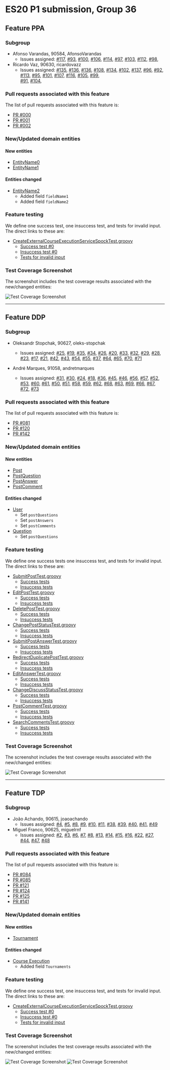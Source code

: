 # ES20 P1 submission, Group 36

## Feature PPA

### Subgroup
 - Afonso Varandas, 90584, AfonsoVarandas
   + Issues assigned: [#117](https://github.com/tecnico-softeng/es20tg_36-project/issues/117), [#93](https://github.com/tecnico-softeng/es20tg_36-project/issues/93), 
                      [#100](https://github.com/tecnico-softeng/es20tg_36-project/issues/100), [#106](https://github.com/tecnico-softeng/es20tg_36-project/issues/106),
                      [#114](https://github.com/tecnico-softeng/es20tg_36-project/issues/114), [#97](https://github.com/tecnico-softeng/es20tg_36-project/issues/97),
                      [#103](https://github.com/tecnico-softeng/es20tg_36-project/issues/103), [#112](https://github.com/tecnico-softeng/es20tg_36-project/issues/112), 
                      [#98](https://github.com/tecnico-softeng/es20tg_36-project/issues/98),         
 - Ricardo Vaz, 90630, ricardovazz
   + Issues assigned: [#135](https://github.com/tecnico-softeng/es20tg_36-project/issues/135), [#136](https://github.com/tecnico-softeng/es20tg_36-project/issues/136),
                      [#136](https://github.com/tecnico-softeng/es20tg_36-project/issues/136), [#108](https://github.com/tecnico-softeng/es20tg_36-project/issues/108),
                      [#134](https://github.com/tecnico-softeng/es20tg_36-project/issues/134), [#102](https://github.com/tecnico-softeng/es20tg_36-project/issues/102),
                      [#137](https://github.com/tecnico-softeng/es20tg_36-project/issues/137), [#96](https://github.com/tecnico-softeng/es20tg_36-project/issues/96),
                      [#92](https://github.com/tecnico-softeng/es20tg_36-project/issues/92),   [#113](https://github.com/tecnico-softeng/es20tg_36-project/issues/113),
                      [#95](https://github.com/tecnico-softeng/es20tg_36-project/issues/95),   [#101](https://github.com/tecnico-softeng/es20tg_36-project/issues/101), 
                      [#107](https://github.com/tecnico-softeng/es20tg_36-project/issues/107), [#116](https://github.com/tecnico-softeng/es20tg_36-project/issues/116),
                      [#105](https://github.com/tecnico-softeng/es20tg_36-project/issues/105), [#99](https://github.com/tecnico-softeng/es20tg_36-project/issues/99),  
                      [#91](https://github.com/tecnico-softeng/es20tg_36-project/issues/91),   [#104](https://github.com/tecnico-softeng/es20tg_36-project/issues/104),           

### Pull requests associated with this feature

The list of pull requests associated with this feature is:

 - [PR #000](https://github.com)
 - [PR #001](https://github.com)
 - [PR #002](https://github.com)


### New/Updated domain entities

#### New entities
 - [EntityName0](https://github.com)
 - [EntityName1](https://github.com)

#### Entities changed
 - [EntityName2](https://github.com)
   + Added field `fieldName1`
   + Added field `fieldName2`
 
### Feature testing

We define one success test, one insuccess test, and tests for invalid input. The direct links to these are:

 - [CreateExternalCourseExecutionServiceSpockTest.groovy](https://github.com/socialsoftware/quizzes-tutor/blob/31ba9bd5f5ddcbab61f1c4b2daca7331ad099f98/backend/src/test/groovy/pt/ulisboa/tecnico/socialsoftware/tutor/administration/service/CreateExternalCourseExecutionServiceSpockTest.groovy)
    + [Success test #0](https://github.com/socialsoftware/quizzes-tutor/blob/31ba9bd5f5ddcbab61f1c4b2daca7331ad099f98/backend/src/test/groovy/pt/ulisboa/tecnico/socialsoftware/tutor/administration/service/CreateExternalCourseExecutionServiceSpockTest.groovy#L39)
    + [Insuccess test #0](https://github.com/socialsoftware/quizzes-tutor/blob/31ba9bd5f5ddcbab61f1c4b2daca7331ad099f98/backend/src/test/groovy/pt/ulisboa/tecnico/socialsoftware/tutor/administration/service/CreateExternalCourseExecutionServiceSpockTest.groovy#L104)
    + [Tests for invalid input](https://github.com/socialsoftware/quizzes-tutor/blob/31ba9bd5f5ddcbab61f1c4b2daca7331ad099f98/backend/src/test/groovy/pt/ulisboa/tecnico/socialsoftware/tutor/administration/service/CreateExternalCourseExecutionServiceSpockTest.groovy#L145)


### Test Coverage Screenshot

The screenshot includes the test coverage results associated with the new/changed entities:

![Test Coverage Screenshot](https://web.tecnico.ulisboa.pt/~joaofernandoferreira/1920/ES/coverage_ex1.png)

---

## Feature DDP

### Subgroup
 - Oleksandr Stopchak, 90627, oleks-stopchak
   + Issues assigned: [#25](https://github.com/tecnico-softeng/es20tg_36-project/issues/25), [#19](https://github.com/tecnico-softeng/es20tg_36-project/issues/19),
                      [#35](https://github.com/tecnico-softeng/es20tg_36-project/issues/35), [#34](https://github.com/tecnico-softeng/es20tg_36-project/issues/34),
                      [#26](https://github.com/tecnico-softeng/es20tg_36-project/issues/25), [#20](https://github.com/tecnico-softeng/es20tg_36-project/issues/20),
                      [#33](https://github.com/tecnico-softeng/es20tg_36-project/issues/33), [#32](https://github.com/tecnico-softeng/es20tg_36-project/issues/32),
                      [#29](https://github.com/tecnico-softeng/es20tg_36-project/issues/29), [#28](https://github.com/tecnico-softeng/es20tg_36-project/issues/28),
                      [#23](https://github.com/tecnico-softeng/es20tg_36-project/issues/23), [#17](https://github.com/tecnico-softeng/es20tg_36-project/issues/17),
                      [#21](https://github.com/tecnico-softeng/es20tg_36-project/issues/21), [#42](https://github.com/tecnico-softeng/es20tg_36-project/issues/42),
                      [#43](https://github.com/tecnico-softeng/es20tg_36-project/issues/43), [#54](https://github.com/tecnico-softeng/es20tg_36-project/issues/54),
                      [#55](https://github.com/tecnico-softeng/es20tg_36-project/issues/55), [#37](https://github.com/tecnico-softeng/es20tg_36-project/issues/37),
                      [#64](https://github.com/tecnico-softeng/es20tg_36-project/issues/64), [#65](https://github.com/tecnico-softeng/es20tg_36-project/issues/65),
                      [#70](https://github.com/tecnico-softeng/es20tg_36-project/issues/70), [#71](https://github.com/tecnico-softeng/es20tg_36-project/issues/71)
                      
 - André Marques, 91058, andretmarques
   + Issues assigned: [#31](https://github.com/tecnico-softeng/es20tg_36-project/issues/31), [#30](https://github.com/tecnico-softeng/es20tg_36-project/issues/30),
                      [#24](https://github.com/tecnico-softeng/es20tg_36-project/issues/24), [#18](https://github.com/tecnico-softeng/es20tg_36-project/issues/18),
                      [#36](https://github.com/tecnico-softeng/es20tg_36-project/issues/36), [#45](https://github.com/tecnico-softeng/es20tg_36-project/issues/45),
                      [#46](https://github.com/tecnico-softeng/es20tg_36-project/issues/46), [#56](https://github.com/tecnico-softeng/es20tg_36-project/issues/56),
                      [#57](https://github.com/tecnico-softeng/es20tg_36-project/issues/57), [#52](https://github.com/tecnico-softeng/es20tg_36-project/issues/52),
                      [#53](https://github.com/tecnico-softeng/es20tg_36-project/issues/53), [#60](https://github.com/tecnico-softeng/es20tg_36-project/issues/60),
                      [#61](https://github.com/tecnico-softeng/es20tg_36-project/issues/61), [#50](https://github.com/tecnico-softeng/es20tg_36-project/issues/50),
                      [#51](https://github.com/tecnico-softeng/es20tg_36-project/issues/51), [#58](https://github.com/tecnico-softeng/es20tg_36-project/issues/58),
                      [#59](https://github.com/tecnico-softeng/es20tg_36-project/issues/59), [#62](https://github.com/tecnico-softeng/es20tg_36-project/issues/62),
                      [#68](https://github.com/tecnico-softeng/es20tg_36-project/issues/68), [#63](https://github.com/tecnico-softeng/es20tg_36-project/issues/63),
                      [#69](https://github.com/tecnico-softeng/es20tg_36-project/issues/69), [#66](https://github.com/tecnico-softeng/es20tg_36-project/issues/66),
                      [#67](https://github.com/tecnico-softeng/es20tg_36-project/issues/67), [#72](https://github.com/tecnico-softeng/es20tg_36-project/issues/72),
                      [#73](https://github.com/tecnico-softeng/es20tg_36-project/issues/73)
 
### Pull requests associated with this feature

The list of pull requests associated with this feature is:

 - [PR #081](https://github.com/tecnico-softeng/es20tg_36-project/pull/81)
 - [PR #120](https://github.com/tecnico-softeng/es20tg_36-project/pull/120)
 - [PR #142](https://github.com/tecnico-softeng/es20tg_36-project/pull/142)


### New/Updated domain entities

#### New entities
 - [Post](https://github.com/tecnico-softeng/es20tg_36-project/blob/develop/backend/src/main/java/pt/ulisboa/tecnico/socialsoftware/tutor/post/domain/Post.java)
 - [PostQuestion](https://github.com/tecnico-softeng/es20tg_36-project/blob/develop/backend/src/main/java/pt/ulisboa/tecnico/socialsoftware/tutor/post/domain/PostQuestion.java)
 - [PostAnswer](https://github.com/tecnico-softeng/es20tg_36-project/blob/develop/backend/src/main/java/pt/ulisboa/tecnico/socialsoftware/tutor/post/domain/PostAnswer.java)
 - [PostComment](https://github.com/tecnico-softeng/es20tg_36-project/blob/develop/backend/src/main/java/pt/ulisboa/tecnico/socialsoftware/tutor/post/domain/PostComment.java)


#### Entities changed
 - [User](https://github.com/tecnico-softeng/es20tg_36-project/blob/develop/backend/src/main/java/pt/ulisboa/tecnico/socialsoftware/tutor/user/domain/User.java)
   + Set<PostQuestion> `postQuestions`
   + Set<PostAnswer> `postAnswers`
   + Set<PostComment> `postComments`
 - [Question](https://github.com/tecnico-softeng/es20tg_36-project/blob/develop/backend/src/main/java/pt/ulisboa/tecnico/socialsoftware/tutor/question/domain/Post.java)
   + Set<PostQuestion> `postQuestions`
 
### Feature testing

We define one success tests one insuccess test, and tests for invalid input. The direct links to these are:

 - [SubmitPostTest.groovy](https://github.com/tecnico-softeng/es20tg_36-project/blob/DdP-SubmitPost/dev/backend/src/test/groovy/pt/ulisboa/tecnico/socialsoftware/tutor/post/service/SubmitPostTest.groovy)
    + [Success tests](https://github.com/tecnico-softeng/es20tg_36-project/blob/DdP-SubmitPost/dev/backend/src/test/groovy/pt/ulisboa/tecnico/socialsoftware/tutor/post/service/SubmitPostTest.groovy#L176)
    + [Insuccess tests](https://github.com/tecnico-softeng/es20tg_36-project/blob/DdP-SubmitPost/dev/backend/src/test/groovy/pt/ulisboa/tecnico/socialsoftware/tutor/post/service/SubmitPostTest.groovy#L197)
 - [EditPostTest.groovy](https://github.com/tecnico-softeng/es20tg_36-project/blob/DdP-SubmitPost/dev/backend/src/test/groovy/pt/ulisboa/tecnico/socialsoftware/tutor/post/service/EditPostTest.groovy)
    + [Success tests](https://github.com/tecnico-softeng/es20tg_36-project/blob/DdP-SubmitPost/dev/backend/src/test/groovy/pt/ulisboa/tecnico/socialsoftware/tutor/post/service/EditPostTest.groovy#L185)
    + [Insuccess tests](https://github.com/tecnico-softeng/es20tg_36-project/blob/DdP-SubmitPost/dev/backend/src/test/groovy/pt/ulisboa/tecnico/socialsoftware/tutor/post/service/EditPostTest.groovy#L199)
 - [DeletePostTest.groovy](https://github.com/tecnico-softeng/es20tg_36-project/blob/DdP-SubmitPost/dev/backend/src/test/groovy/pt/ulisboa/tecnico/socialsoftware/tutor/post/service/DeletePostTest.groovy)
    + [Success tests](https://github.com/tecnico-softeng/es20tg_36-project/blob/DdP-SubmitPost/dev/backend/src/test/groovy/pt/ulisboa/tecnico/socialsoftware/tutor/post/service/DeletePostTest.groovy#L151)
    + [Insuccess tests](https://github.com/tecnico-softeng/es20tg_36-project/blob/DdP-SubmitPost/dev/backend/src/test/groovy/pt/ulisboa/tecnico/socialsoftware/tutor/post/service/DeletePostTest.groovy#L166)
 - [ChangePostStatusTest.groovy](https://github.com/tecnico-softeng/es20tg_36-project/blob/DdP-SubmitPost/dev/backend/src/test/groovy/pt/ulisboa/tecnico/socialsoftware/tutor/post/service/ChangePostStatusTest.groovy)
    + [Success tests](https://github.com/tecnico-softeng/es20tg_36-project/blob/DdP-SubmitPost/dev/backend/src/test/groovy/pt/ulisboa/tecnico/socialsoftware/tutor/post/service/ChangePostStatusTest.groovy#L141)
    + [Insuccess tests](https://github.com/tecnico-softeng/es20tg_36-project/blob/DdP-SubmitPost/dev/backend/src/test/groovy/pt/ulisboa/tecnico/socialsoftware/tutor/post/service/ChangePostStatusTest.groovy#L155)
 - [SubmitPostAnswerTest.groovy](https://github.com/tecnico-softeng/es20tg_36-project/blob/DdP-SubmitPost/dev/backend/src/test/groovy/pt/ulisboa/tecnico/socialsoftware/tutor/post/service/SubmitPostAnswerTest.groovy)
    + [Success tests](https://github.com/tecnico-softeng/es20tg_36-project/blob/DdP-SubmitPost/dev/backend/src/test/groovy/pt/ulisboa/tecnico/socialsoftware/tutor/post/service/SubmitPostAnswerTest.groovy#L186)
    + [Insuccess tests](https://github.com/tecnico-softeng/es20tg_36-project/blob/DdP-SubmitPost/dev/backend/src/test/groovy/pt/ulisboa/tecnico/socialsoftware/tutor/post/service/SubmitPostAnswerTest.groovy#L202)
 - [RedirectDuplicatePostTest.groovy](https://github.com/tecnico-softeng/es20tg_36-project/blob/DdP-SubmitPost/dev/backend/src/test/groovy/pt/ulisboa/tecnico/socialsoftware/tutor/post/service/RedirectDuplicatePostTest.groovy)
    + [Success tests](https://github.com/tecnico-softeng/es20tg_36-project/blob/DdP-SubmitPost/dev/backend/src/test/groovy/pt/ulisboa/tecnico/socialsoftware/tutor/post/service/RedirectDuplicatePostTest.groovy#L260)
    + [Insuccess tests](https://github.com/tecnico-softeng/es20tg_36-project/blob/DdP-SubmitPost/dev/backend/src/test/groovy/pt/ulisboa/tecnico/socialsoftware/tutor/post/service/RedirectDuplicatePostTest.groovy#L282)
 - [EditAnswerTest.groovy](https://github.com/tecnico-softeng/es20tg_36-project/blob/DdP-SubmitPost/dev/backend/src/test/groovy/pt/ulisboa/tecnico/socialsoftware/tutor/post/service/EditAnswerTest.groovy)
    + [Success tests](https://github.com/tecnico-softeng/es20tg_36-project/blob/DdP-SubmitPost/dev/backend/src/test/groovy/pt/ulisboa/tecnico/socialsoftware/tutor/post/service/EditAnswerTest.groovy#L298)
    + [Insuccess tests](https://github.com/tecnico-softeng/es20tg_36-project/blob/DdP-SubmitPost/dev/backend/src/test/groovy/pt/ulisboa/tecnico/socialsoftware/tutor/post/service/EditAnswerTest.groovy#L317)
 - [ChangeDiscussStatusTest.groovy](https://github.com/tecnico-softeng/es20tg_36-project/blob/DdP-SubmitPost/dev/backend/src/test/groovy/pt/ulisboa/tecnico/socialsoftware/tutor/post/service/ChangeDiscussStatusTest.groovy)
    + [Success tests](https://github.com/tecnico-softeng/es20tg_36-project/blob/DdP-SubmitPost/dev/backend/src/test/groovy/pt/ulisboa/tecnico/socialsoftware/tutor/post/service/ChangeDiscussStatus.groovy#L201)
    + [Insuccess tests](https://github.com/tecnico-softeng/es20tg_36-project/blob/DdP-SubmitPost/dev/backend/src/test/groovy/pt/ulisboa/tecnico/socialsoftware/tutor/post/service/ChangeDiscussStatusTest.groovy#L216)
 - [PostCommentTest.groovy](https://github.com/tecnico-softeng/es20tg_36-project/blob/DdP-SubmitPost/dev/backend/src/test/groovy/pt/ulisboa/tecnico/socialsoftware/tutor/post/service/PostCommentTest.groovy)
    + [Success tests](https://github.com/tecnico-softeng/es20tg_36-project/blob/DdP-SubmitPost/dev/backend/src/test/groovy/pt/ulisboa/tecnico/socialsoftware/tutor/post/service/PostCommentTest.groovy#L217)
    + [Insuccess tests](https://github.com/tecnico-softeng/es20tg_36-project/blob/DdP-SubmitPost/dev/backend/src/test/groovy/pt/ulisboa/tecnico/socialsoftware/tutor/post/service/PostCommentTest.groovy#L232)
  - [SearchCommentsTest.groovy](https://github.com/tecnico-softeng/es20tg_36-project/blob/DdP-SubmitPost/dev/backend/src/test/groovy/pt/ulisboa/tecnico/socialsoftware/tutor/post/service/SearchCommentsTest.groovy)
    + [Success tests](https://github.com/tecnico-softeng/es20tg_36-project/blob/DdP-SubmitPost/dev/backend/src/test/groovy/pt/ulisboa/tecnico/socialsoftware/tutor/post/service/SearchCommentsTest.groovy#L210)
    + [Insuccess tests](https://github.com/tecnico-softeng/es20tg_36-project/blob/DdP-SubmitPost/dev/backend/src/test/groovy/pt/ulisboa/tecnico/socialsoftware/tutor/post/service/SearchCommentsTest.groovy#L227)


### Test Coverage Screenshot

The screenshot includes the test coverage results associated with the new/changed entities:

![Test Coverage Screenshot](http://web.tecnico.ulisboa.pt/~joaoachando/ES/DDP.jpg)


---


## Feature TDP

### Subgroup
 - João Achando, 90615, joaoachando
   + Issues assigned: [#4](https://github.com/tecnico-softeng/es20tg_36-project/issues/4), [#5](https://github.com/tecnico-softeng/es20tg_36-project/issues/5),
                      [#8](https://github.com/tecnico-softeng/es20tg_36-project/issues/8), [#9](https://github.com/tecnico-softeng/es20tg_36-project/issues/9),
                      [#10](https://github.com/tecnico-softeng/es20tg_36-project/issues/10), [#11](https://github.com/tecnico-softeng/es20tg_36-project/issues/11),
                      [#38](https://github.com/tecnico-softeng/es20tg_36-project/issues/38), [#39](https://github.com/tecnico-softeng/es20tg_36-project/issues/39),
                      [#40](https://github.com/tecnico-softeng/es20tg_36-project/issues/40), [#41](https://github.com/tecnico-softeng/es20tg_36-project/issues/41),
                      [#49](https://github.com/tecnico-softeng/es20tg_36-project/issues/49)
 - Miguel Franco, 90625, miguelrnf
   + Issues assigned: [#2](https://github.com/tecnico-softeng/es20tg_36-project/issues/2), [#3](https://github.com/tecnico-softeng/es20tg_36-project/issues/3),
                      [#6](https://github.com/tecnico-softeng/es20tg_36-project/issues/6), [#7](https://github.com/tecnico-softeng/es20tg_36-project/issues/7),
                      [#8](https://github.com/tecnico-softeng/es20tg_36-project/issues/8), [#13](https://github.com/tecnico-softeng/es20tg_36-project/issues/13),
                      [#14](https://github.com/tecnico-softeng/es20tg_36-project/issues/14), [#15](https://github.com/tecnico-softeng/es20tg_36-project/issues/15),
                      [#16](https://github.com/tecnico-softeng/es20tg_36-project/issues/16), [#22](https://github.com/tecnico-softeng/es20tg_36-project/issues/22),
                      [#27](https://github.com/tecnico-softeng/es20tg_36-project/issues/27), [#44](https://github.com/tecnico-softeng/es20tg_36-project/issues/44),
                      [#47](https://github.com/tecnico-softeng/es20tg_36-project/issues/47), [#48](https://github.com/tecnico-softeng/es20tg_36-project/issues/48)
 
### Pull requests associated with this feature

The list of pull requests associated with this feature is:

 - [PR #084](https://github.com/tecnico-softeng/es20tg_36-project/pull/84)
 - [PR #085](https://github.com/tecnico-softeng/es20tg_36-project/pull/85)
 - [PR #121](https://github.com/tecnico-softeng/es20tg_36-project/pull/121)
 - [PR #124](https://github.com/tecnico-softeng/es20tg_36-project/pull/124)
 - [PR #125](https://github.com/tecnico-softeng/es20tg_36-project/pull/125)
 - [PR #141](https://github.com/tecnico-softeng/es20tg_36-project/pull/141)


### New/Updated domain entities

#### New entities
 - [Tournament](https://github.com)

#### Entities changed
 - [Course Execution](https://github.com)
   + Added field `Tournaments`
   
### Feature testing

We define one success test, one insuccess test, and tests for invalid input. The direct links to these are:

 - [CreateExternalCourseExecutionServiceSpockTest.groovy](https://github.com/socialsoftware/quizzes-tutor/blob/31ba9bd5f5ddcbab61f1c4b2daca7331ad099f98/backend/src/test/groovy/pt/ulisboa/tecnico/socialsoftware/tutor/administration/service/CreateExternalCourseExecutionServiceSpockTest.groovy)
    + [Success test #0](https://github.com/socialsoftware/quizzes-tutor/blob/31ba9bd5f5ddcbab61f1c4b2daca7331ad099f98/backend/src/test/groovy/pt/ulisboa/tecnico/socialsoftware/tutor/administration/service/CreateExternalCourseExecutionServiceSpockTest.groovy#L39)
    + [Insuccess test #0](https://github.com/socialsoftware/quizzes-tutor/blob/31ba9bd5f5ddcbab61f1c4b2daca7331ad099f98/backend/src/test/groovy/pt/ulisboa/tecnico/socialsoftware/tutor/administration/service/CreateExternalCourseExecutionServiceSpockTest.groovy#L104)
    + [Tests for invalid input](https://github.com/socialsoftware/quizzes-tutor/blob/31ba9bd5f5ddcbab61f1c4b2daca7331ad099f98/backend/src/test/groovy/pt/ulisboa/tecnico/socialsoftware/tutor/administration/service/CreateExternalCourseExecutionServiceSpockTest.groovy#L145)


### Test Coverage Screenshot

The screenshot includes the test coverage results associated with the new/changed entities:

![Test Coverage Screenshot](http://web.tecnico.ulisboa.pt/~joaoachando/ES/Tdp1.jpg)
![Test Coverage Screenshot](http://web.tecnico.ulisboa.pt/~joaoachando/ES/Tdp2.jpg)
